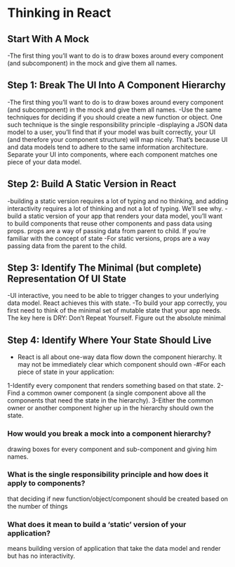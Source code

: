 # Thinking in React
## Start With A Mock
-The first thing you’ll want to do is to draw boxes around every component (and subcomponent) in the mock and give them all names.
## Step 1: Break The UI Into A Component Hierarchy
-The first thing you’ll want to do is to draw boxes around every component (and subcomponent) in the mock and give them all names.
-Use the same techniques for deciding if you should create a new function or object. One such technique is the single responsibility principle
-displaying a JSON data model to a user, you’ll find that if your model was built correctly, your UI (and therefore your component structure) will map nicely. That’s because UI and data models tend to adhere to the same information architecture. Separate your UI into components, where each component matches one piece of your data model.
## Step 2: Build A Static Version in React
-building a static version requires a lot of typing and no thinking, and adding interactivity requires a lot of thinking and not a lot of typing. We’ll see why.
-build a static version of your app that renders your data model, you’ll want to build components that reuse other components and pass data using props. props are a way of passing data from parent to child. If you’re familiar with the concept of state
-For static versions, props are a way  passing data from the parent to the child.
## Step 3: Identify The Minimal (but complete) Representation Of UI State
-UI interactive, you need to be able to trigger changes to your underlying data model. React achieves this with state.
-To build your app correctly, you first need to think of the minimal set of mutable state that your app needs. The key here is DRY: Don’t Repeat Yourself. Figure out the absolute minimal
## Step 4: Identify Where Your State Should Live
- React is all about one-way data flow down the component hierarchy. It may not be immediately clear which component should own 
-#For each piece of state in your application:

1-Identify every component that renders something based on that state.
2-Find a common owner component (a single component above all the components that need the state in the hierarchy).
3-Either the common owner or another component higher up in the hierarchy should own the state.

### How would you break a mock into a component hierarchy?
 drawing boxes for every component and sub-component and giving him  names.

### What is the single responsibility principle and how does it apply to components?
 that deciding if  new function/object/component should be created based on the number of things 

### What does it mean to build a ‘static’ version of your application?
 means building  version of  application that take the data model and render but has no interactivity.

